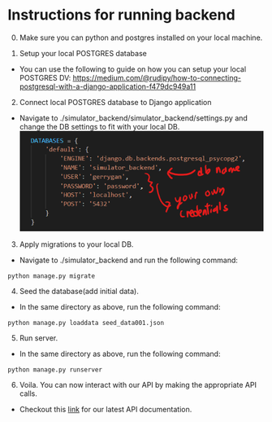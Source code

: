 # Instructions for running backend

0. Make sure you can python and postgres installed on your local machine.

1. Setup your local POSTGRES database
- You can use the following to guide on how you can setup your local POSTGRES DV: https://medium.com/@rudipy/how-to-connecting-postgresql-with-a-django-application-f479dc949a11

2. Connect local POSTGRES database to Django application
- Navigate to ./simulator_backend/simulator_backend/settings.py and change the DB settings to fit with your local DB.
![database](./img/database_config.png)

3. Apply migrations to your local DB.
- Navigate to ./simulator_backend and run the following command:
```
python manage.py migrate
```

4. Seed the database(add initial data).
- In the same directory as above, run the following command:
```
python manage.py loaddata seed_data001.json
```

5. Run server.
- In the same directory as above, run the following command:
```
python manage.py runserver
```

6. Voila. You can now interact with our API by making the appropriate API calls.
- Checkout this [link](https://docs.google.com/document/d/1mPsGafx3xefBldeQFl33UPGe8SpDAjI49Z4wJNDqltI/edit?usp=sharing) for our latest API documentation.